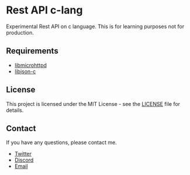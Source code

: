# Rest API c-lang
Experimental Rest API on c language. This is for learning purposes not for production.

## Requirements

- [libmicrohttpd](https://www.gnu.org/software/libmicrohttpd/)
- [libjson-c](https://github.com/json-c/json-c)


## License
This project is licensed under the MIT License - see the [LICENSE](LICENSE) file for details.

## Contact 
If you have any questions, please contact me.

- [Twitter](https://x.com/miruchigawa)
- [Discord](https://discord.gg/HXAwkFPK5d)
- [Email](mailto:miruchigawa@outlook.jp)
